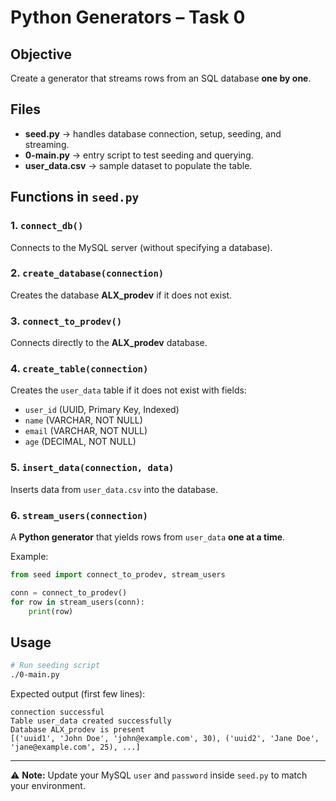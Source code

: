 # Python Generators – Task 0

## Objective

Create a generator that streams rows from an SQL database **one by one**.

## Files

* **seed.py** → handles database connection, setup, seeding, and streaming.
* **0-main.py** → entry script to test seeding and querying.
* **user\_data.csv** → sample dataset to populate the table.

## Functions in `seed.py`

### 1. `connect_db()`

Connects to the MySQL server (without specifying a database).

### 2. `create_database(connection)`

Creates the database **ALX\_prodev** if it does not exist.

### 3. `connect_to_prodev()`

Connects directly to the **ALX\_prodev** database.

### 4. `create_table(connection)`

Creates the `user_data` table if it does not exist with fields:

* `user_id` (UUID, Primary Key, Indexed)
* `name` (VARCHAR, NOT NULL)
* `email` (VARCHAR, NOT NULL)
* `age` (DECIMAL, NOT NULL)

### 5. `insert_data(connection, data)`

Inserts data from `user_data.csv` into the database.

### 6. `stream_users(connection)`

A **Python generator** that yields rows from `user_data` **one at a time**.

Example:

```python
from seed import connect_to_prodev, stream_users

conn = connect_to_prodev()
for row in stream_users(conn):
    print(row)
```

## Usage

```bash
# Run seeding script
./0-main.py
```

Expected output (first few lines):

```
connection successful
Table user_data created successfully
Database ALX_prodev is present
[('uuid1', 'John Doe', 'john@example.com', 30), ('uuid2', 'Jane Doe', 'jane@example.com', 25), ...]
```

---

⚠️ **Note:** Update your MySQL `user` and `password` inside `seed.py` to match your environment.

